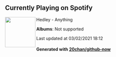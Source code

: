 ## Currently Playing on Spotify

[<img align="left" width="100" src="https://i.scdn.co/image/ab67616d0000b273a580073c2d23b9907a74c1b1">](https://open.spotify.com/album/6ixtp901UtxzxN81ErCYbO)

Hedley - Anything

**Albums**: Not supported

Last updated at 03/02/2021 18:12

#### Generated with [20chan/github-now](https://github.com/20chan/github-now)


<!--
**20chan/20chan** is a ✨ _special_ ✨ repository because its `README.md` (this file) appears on your GitHub profile.

Here are some ideas to get you started:

- 🔭 I’m currently working on ...
- 🌱 I’m currently learning ...
- 👯 I’m looking to collaborate on ...
- 🤔 I’m looking for help with ...
- 💬 Ask me about ...
- 📫 How to reach me: ...
- 😄 Pronouns: ...
- ⚡ Fun fact: ...
-->
